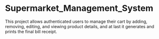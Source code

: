 # Supermarket_Management_System
This project allows authenticated users to manage their cart by adding, removing, editing, and viewing product details, and at last it generates and prints the final bill receipt.

